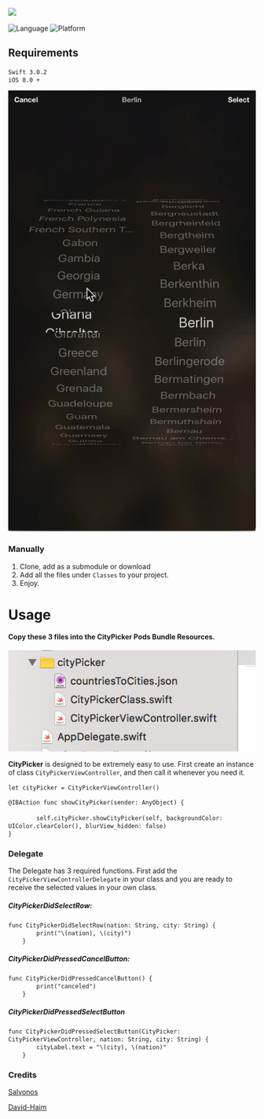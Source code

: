 ![](http://livectlab.com/git/CityPicker/head.png)

![Language](https://img.shields.io/badge/Language-%20Swift%203.0.2%20-orange.svg)
![Platform](https://img.shields.io/cocoapods/p/CityPicker.svg?style=flat)

## Requirements
```
Swift 3.0.2
iOS 8.0 +
```
![](https://github.com/ozgurshn/CityPicker-Example/blob/master/citypickerGif.gif)


### Manually

1. Clone, add as a submodule or download
2. Add all the files under `Classes` to your project.
3. Enjoy.

# Usage

#### Copy these 3 files into the CityPicker Pods Bundle Resources.
![](https://github.com/ozgurshn/CityPicker-Example/blob/master/files.png)



**CityPicker** is designed to be extremely easy to use. First create an instance of class `CityPickerViewController`, and then call it whenever you need it.

```
let cityPicker = CityPickerViewController()
```

```
@IBAction func showCityPicker(sender: AnyObject) {
        
        self.cityPicker.showCityPicker(self, backgroundColor: UIColor.clearColor(), blurView_hidden: false)
}
```

### Delegate ###

The Delegate has 3 required functions. First add the `CityPickerViewControllerDelegate` in your class and you are ready to receive the selected values in your own class.

##### CityPickerDidSelectRow:

```
func CityPickerDidSelectRow(nation: String, city: String) {
        print("\(nation), \(city)")
    }
```

##### CityPickerDidPressedCancelButton:

```
func CityPickerDidPressedCancelButton() {
        print("canceled")
    }
```

##### CityPickerDidPressedSelectButton

```
func CityPickerDidPressedSelectButton(CityPicker: CityPickerViewController, nation: String, city: String) {
        cityLabel.text = "\(city), \(nation)"
    }
```


### Credits ###
[Salvonos](https://github.com/salvonos/CityPicker)

[David-Haim](https://github.com/David-Haim/CountriesToCitiesJSON)